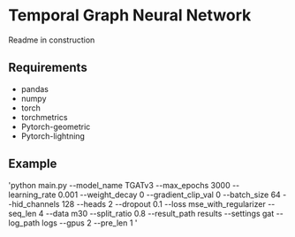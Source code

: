 # Temporal Graph Neural Network #

Readme in construction

## Requirements ##
- pandas
- numpy
- torch
- torchmetrics
- Pytorch-geometric
- Pytorch-lightning

## Example ##

'python main.py --model_name TGATv3 --max_epochs 3000 --learning_rate 0.001 --weight_decay 0 --gradient_clip_val 0 --batch_size 64 --hid_channels 128 --heads 2 --dropout 0.1 --loss mse_with_regularizer --seq_len 4 --data m30 --split_ratio 0.8 --result_path results  --settings gat --log_path logs  --gpus 2 --pre_len 1 '
